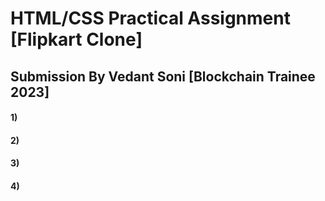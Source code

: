 # HTML/CSS Practical Assignment [Flipkart Clone]
## Submission By Vedant Soni [Blockchain Trainee 2023]

#### 1)

#### 2)

#### 3)


#### 4)
